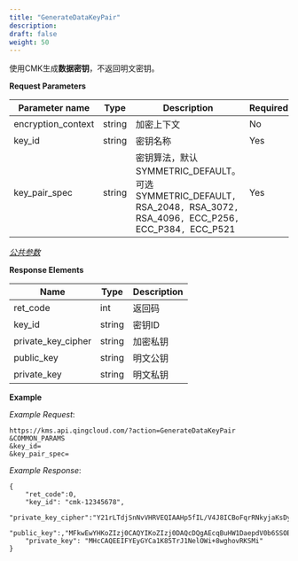 ```yaml
---
title: "GenerateDataKeyPair"
description: 
draft: false
weight: 50
---
```


使用CMK生成**数据密钥**，不返回明文密钥。

**Request Parameters**

| Parameter name | Type | Description | Required |
| --- | --- | --- | --- |
| encryption_context | string | 加密上下文                                                   | No       |
| key_id             | string | 密钥名称                                                     | Yes      |
| key_pair_spec      | string | 密钥算法，默认SYMMETRIC_DEFAULT。可选SYMMETRIC_DEFAULT`, `RSA_2048`, `RSA_3072`, `RSA_4096`, `ECC_P256`, `ECC_P384`, `ECC_P521 | Yes      |

[_公共参数_](../../parameters/)

**Response Elements**

| Name | Type | Description |
| --- | --- | --- |
| ret_code           | int    | 返回码      |
| key_id             | string | 密钥ID      |
| private_key_cipher | string | 加密私钥    |
| public_key         | string | 明文公钥    |
| private_key        | string | 明文私钥    |

**Example**

_Example Request_:

```
https://kms.api.qingcloud.com/?action=GenerateDataKeyPair
&COMMON_PARAMS
&key_id=
&key_pair_spec=
```

_Example Response_:

```
{
	"ret_code":0,
	"key_id": "cmk-12345678",
  "private_key_cipher":"Y21rLTdjSnNvVHRVEQIAAHp5fIL/V4J8ICBoFqrRNkyjaKsDyuLBRrw4t7ypJvWAWBFuO2gr8JSYdP1owH",
	"public_key":,"MFkwEwYHKoZIzj0CAQYIKoZIzj0DAQcDQgAEcqBuHW1DaepdV0b6SSOBVXKJ7HXxe7ZTxndohMy9vZCzmFJ"
	"private_key": "MHcCAQEEIFYEyGYCa1K85TrJ1NelOWi+8wghovRKSMi"
}
```
